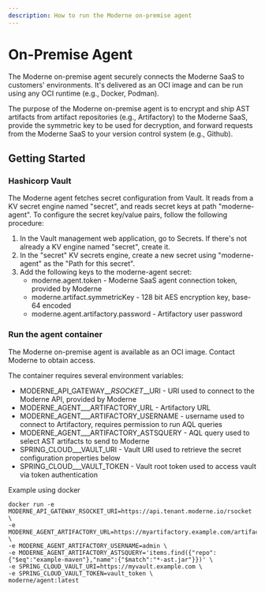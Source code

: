```yaml
---
description: How to run the Moderne on-premise agent
---
```


# On-Premise Agent

The Moderne on-premise agent securely connects the Moderne SaaS to customers' environments. It's delivered as an OCI image and can be run using any OCI runtime \(e.g., Docker, Podman\). 

The purpose of the Moderne on-premise agent is to encrypt and ship AST artifacts from artifact repositories \(e.g., Artifactory\) to the Moderne SaaS, provide the symmetric key to be used for decryption, and forward requests from the Moderne SaaS to your version control system \(e.g., Github\).

## Getting Started

### Hashicorp Vault

The Moderne agent fetches secret configuration from Vault. It reads from a KV secret engine named "secret", and reads secret keys at path "moderne-agent". To configure the secret key/value pairs, follow the following procedure:

1. In the Vault management web application, go to Secrets. If there's not already a KV engine named "secret", create it.
2. In the "secret" KV secrets engine, create a new secret using "moderne-agent" as the "Path for this secret". 
3. Add the following keys to the moderne-agent secret:
   * moderne.agent.token - Moderne SaaS agent connection token, provided by Moderne
   * moderne.artifact.symmetricKey - 128 bit AES encryption key, base-64 encoded
   * moderne.agent.artifactory.password - Artifactory user password

### Run the agent container

The Moderne on-premise agent is available as an OCI image. Contact Moderne to obtain access. 

The container requires several environment variables:

* MODERNE\_API\_GATEWAY_\__RSOCKET_\__URI - URI used to connect to the Moderne API, provided by Moderne
* MODERNE\_AGENT_\__ARTIFACTORY\_URL - Artifactory URL
* MODERNE\_AGENT_\__ARTIFACTORY\_USERNAME - username used to connect to Artifactory, requires permission to run AQL queries
* MODERNE\_AGENT_\__ARTIFACTORY\_ASTSQUERY - AQL query used to select AST artifacts to send to Moderne
* SPRING\_CLOUD_\__VAULT\_URI - Vault URI used to retrieve the secret configuration properties below
* SPRING\_CLOUD_\__VAULT\_TOKEN - Vault root token used to access vault via token authentication

Example using docker

```text
docker run -e MODERNE_API_GATEWAY_RSOCKET_URI=https://api.tenant.moderne.io/rsocket \
-e MODERNE_AGENT_ARTIFACTORY_URL=https://myartifactory.example.com/artifactory/ \
-e MODERNE_AGENT_ARTIFACTORY_USERNAME=admin \
-e MODERNE_AGENT_ARTIFACTORY_ASTSQUERY='items.find({"repo":{"$eq":"example-maven"},"name":{"$match":"*-ast.jar"}})' \
-e SPRING_CLOUD_VAULT_URI=https://myvault.example.com \
-e SPRING_CLOUD_VAULT_TOKEN=vault_token \
moderne/agent:latest
```



